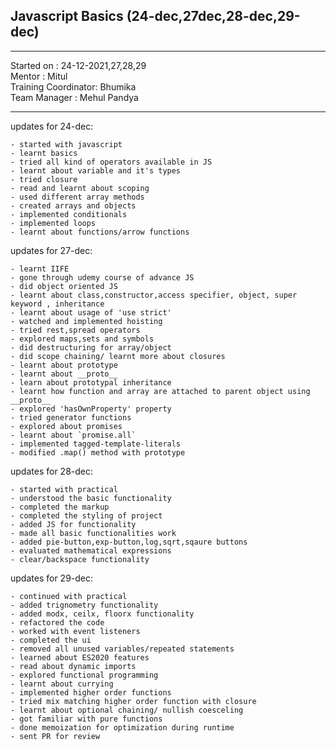 ## Javascript Basics (24-dec,27dec,28-dec,29-dec)

<hr>
Started on : 24-12-2021,27,28,29<br>
Mentor : Mitul <br>
Training Coordinator: Bhumika<br>
Team Manager : Mehul Pandya
<hr>

updates for 24-dec: <br>
    
    - started with javascript
    - learnt basics
    - tried all kind of operators available in JS
    - learnt about variable and it's types
    - tried closure
    - read and learnt about scoping
    - used different array methods
    - created arrays and objects
    - implemented conditionals
    - implemented loops
    - learnt about functions/arrow functions

updates for 27-dec: <br>

    - learnt IIFE
    - gone through udemy course of advance JS
    - did object oriented JS
    - learnt about class,constructor,access specifier, object, super keyword , inheritance
    - learnt about usage of 'use strict'
    - watched and implemented hoisting
    - tried rest,spread operators
    - explored maps,sets and symbols
    - did destructuring for array/object
    - did scope chaining/ learnt more about closures
    - learnt about prototype
    - learnt about __proto__
    - learn about prototypal inheritance
    - learnt how function and array are attached to parent object using __proto__
    - explored 'hasOwnProperty' property
    - tried generator functions
    - explored about promises
    - learnt about `promise.all`
    - implemented tagged-template-literals
    - modified .map() method with prototype

updates for 28-dec: <br>

    - started with practical
    - understood the basic functionality
    - completed the markup
    - completed the styling of project
    - added JS for functionality
    - made all basic functionalities work
    - added pie-button,exp-button,log,sqrt,sqaure buttons
    - evaluated mathematical expressions
    - clear/backspace functionality

updates for 29-dec:
    
    - continued with practical
    - added trignometry functionality
    - added modx, ceilx, floorx functionality
    - refactored the code
    - worked with event listeners
    - completed the ui
    - removed all unused variables/repeated statements
    - learned about ES2020 features
    - read about dynamic imports
    - explored functional programming
    - learnt about currying
    - implemented higher order functions 
    - tried mix matching higher order function with closure
    - learnt about optional chaining/ nullish coesceling
    - got familiar with pure functions
    - done memoization for optimization during runtime
    - sent PR for review